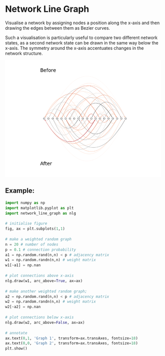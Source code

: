 # Network Line Graph

Visualise a network by assigning nodes a position along the
x-axis and then drawing the edges between them as Bezier curves.

Such a visualisation is particularly useful to compare two different
network states, as a second network state can be drawn in the same way
below the x-axis. The symmetry around the x-axis accentuates changes
in the network structure.

![alt tag](./example.png)

## Example:

``` python
import numpy as np
import matplotlib.pyplot as plt
import network_line_graph as nlg

# initialise figure
fig, ax = plt.subplots(1,1)

# make a weighted random graph
n = 20 # number of nodes
p = 0.1 # connection probability
a1 = np.random.rand(n,n) < p # adjacency matrix
w1 = np.random.randn(n,n) # weight matrix
w1[~a1] = np.nan

# plot connections above x-axis
nlg.draw(w1, arc_above=True, ax=ax)

# make another weighted random graph;
a2 = np.random.rand(n,n) < p # adjacency matrix
w2 = np.random.randn(n,n) # weight matrix
w2[~a2] = np.nan

# plot connections below x-axis
nlg.draw(w2, arc_above=False, ax=ax)

# annotate
ax.text(0,1, 'Graph 1', transform=ax.transAxes, fontsize=18)
ax.text(0,0, 'Graph 2', transform=ax.transAxes, fontsize=18)
plt.show()
```
